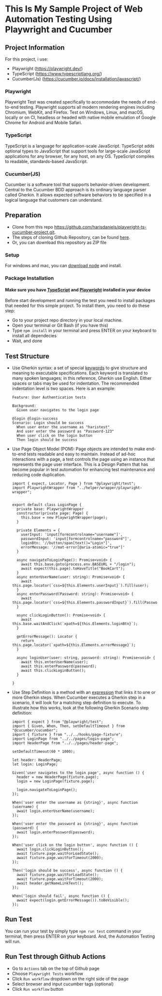 # This Is My Sample Project of Web Automation Testing Using Playwright and Cucumber

## Project Information
For this project, i use:
- Playwright (https://playwright.dev/)
- TypeScript (https://www.typescriptlang.org/)
- Cucumber(Js) (https://cucumber.io/docs/installation/javascript/)

### Playwright
Playwright Test was created specifically to accommodate the needs of end-to-end testing. Playwright supports all modern rendering engines including Chromium, WebKit, and Firefox. Test on Windows, Linux, and macOS, locally or on CI, headless or headed with native mobile emulation of Google Chrome for Android and Mobile Safari. 

### TypeScript
TypeScript is a language for application-scale JavaScript. TypeScript adds optional types to JavaScript that support tools for large-scale JavaScript applications for any browser, for any host, on any OS. TypeScript compiles to readable, standards-based JavaScript.

### Cucumber(JS)
Cucumber is a software tool that supports behavior-driven development. Central to the Cucumber BDD approach is its ordinary language parser called Gherkin. It allows expected software behaviors to be specified in a logical language that customers can understand.

## Preparation
- Clone from this repo https://github.com/harisdaniels/playwright-ts-cucumber-project.git. 
- The steps of cloning Github Repository, can be found [here](https://docs.github.com/en/github/creating-cloning-and-archiving-repositories/cloning-a-repository-from-github/cloning-a-repository).
- Or, you can download this repository as ZIP file

### Setup
For windows and mac, you can [download node](https://nodejs.org/en/) and install.

### Package Installation
#### Make sure you have [TypeScript](https://github.com/microsoft/TypeScript) and [Playwright](https://playwright.dev/docs/intro) installed in your device
Before start development and running the test you need to install packages that needed for this simple project. To install them, you need to do these step:

- Go to your project repo directory in your local machine.
- Open your terminal or Git Bash (if you have this)
- Type `npm install` in your terminal and press ENTER on your keyboard to install all dependecies
- Wait, and done

## Test Structure
- Use Gherkin syntax: a set of special [keywords](https://cucumber.io/docs/gherkin/reference/#keywords) to give structure and meaning to executable specifications.
  Each keyword is translated to many spoken languages; in this reference, Gherkin use English.
  Either spaces or tabs may be used for indentation. The recommended indentation level is two spaces. Here is an example:
  
  ```
  Feature: User Authentication tests

  Background:
    Given user navigates to the login page

  @login @login-success
  Scenario: Login should be success
    When user enter the username as "haristest"
    And user enter the password as "Password-123"
    When user click on the login button
    Then login should be success
  ```

- Use Page Object Model (POM): Page objects are intended to make end-to-end tests readable and easy to maintain. Instead of ad-hoc interactions with a page, a test controls the page using an instance that represents the page user interface. This is a Design Pattern that has become popular in test automation for enhancing test maintenance and reducing code duplication.

  ```
  import { expect, Locator, Page } from "@playwright/test";
  import PlaywrightWrapper from "../helper/wrapper/playwright-wrapper";
  
  
  export default class LoginPage {
    private base: PlaywrightWrapper
    constructor(private page: Page) {
      this.base = new PlaywrightWrapper(page);
    }
  
    private Elements = {
      userInput: 'input[formcontrolname="username"]',
      passwordInput: 'input[formcontrolname="password"]',
      loginBtn: '//button/span[text()="Login"]',
      errorMessage: '//mat-error[@aria-atomic="true"]'
    }
  
    async navigateToLoginPage(): Promise<void> {
      await this.base.goto(process.env.BASEURL + "/login");
      await expect(this.page).toHaveTitle("BookCart");
    }
    async enterUserName(user: string): Promise<void> {
      await this.page.locator(`css=${this.Elements.userInput}`).fill(user);
    }
    async enterPassword(Password: string): Promise<void> {
      await this.page.locator(`css=${this.Elements.passwordInput}`).fill(Password);
    }
  
    async clickLoginButton(): Promise<void> {
      await this.base.waitAndClick(`xpath=${this.Elements.loginBtn}`);
    }
  
    getErrorMessage(): Locator {
      return this.page.locator(`xpath=${this.Elements.errorMessage}`);
    }
  
    async loginUser(user: string, password: string): Promise<void> {
      await this.enterUserName(user);
      await this.enterPassword(password);
      await this.clickLoginButton();
    }
  
  }
  ```


- Use Step Definition is a method with an [expression](https://cucumber.io/docs/cucumber/step-definitions/#expressions) that links it to one or more Gherkin steps. 
  When Cucumber executes a Gherkin step in a scenario, it will look for a matching step definition to execute.
  To illustrate how this works, look at the following Gherkin Scenario step definition:
  
  ```
  import { expect } from "@playwright/test";
  import { Given, When, Then, setDefaultTimeout } from "@cucumber/cucumber";
  import { fixture } from "../../hooks/page-fixture";
  import LoginPage from "../../pages/login-page";
  import HeaderPage from "../../pages/header-page"; 
  
  setDefaultTimeout(60 * 1000);
  
  let header: HeaderPage;
  let login: LoginPage;
  
  Given('user navigates to the login page', async function () {
    header = new HeaderPage(fixture.page);
    login = new LoginPage(fixture.page);
    
    login.navigateToLoginPage();
  });
  
  When('user enter the username as {string}', async function (username) {
    await login.enterUserName(username);
  });
  
  When('user enter the password as {string}', async function (password) {
    await login.enterPassword(password);
  });
  
  When('user click on the login button', async function () {
    await login.clickLoginButton();
    await fixture.page.waitForLoadState();
    await fixture.page.waitForTimeout(2000);
  });
  
  Then('login should be success', async function () {
    await fixture.page.waitForLoadState();
    await fixture.page.waitForTimeout(2000);
    await header.getNameLinkText();
  });
  
  When('login should fail', async function () {
    await expect(login.getErrorMessage()).toBeVisible();
  });
  ```

## Run Test
You can run your test by simply type `npm run test` command in your terminal, then press ENTER on your keyboard. And, the Automation Testing will run.

## Run Test through Github Actions
- Go to `Actions` tab on the top of Github page
- Choose `Playwright Tests` workflow
- Click `Run workflow` dropdown on the right side of the page
- Select browser and input cucumber tags (optional)
- Click `Run workflow` button
